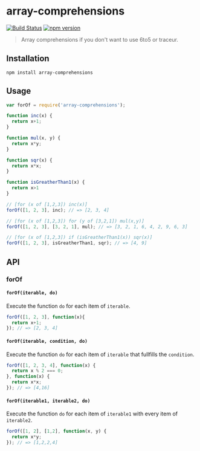 array-comprehensions
====================

[![Build Status](https://travis-ci.org/stoeffel/array-comprehensions.svg)](https://travis-ci.org/stoeffel/array-comprehensions) [![npm version](https://badge.fury.io/js/array-comprehensions.svg)](http://badge.fury.io/js/array-comprehensions)
> Array comprehensions if you don't want to use 6to5 or traceur.

Installation
------------

`npm install array-comprehensions`

Usage
-----

```js
var forOf = require('array-comprehensions');

function inc(x) {
  return x+1;
}

function mul(x, y) {
  return x*y;
}

function sqr(x) {
  return x*x;
}

function isGreatherThan1(x) {
  return x>1
}

// [for (x of [1,2,3]) inc(x)]
forOf([1, 2, 3], inc); // => [2, 3, 4]

// [for (x of [1,2,3]) for (y of [3,2,1]) mul(x,y)]
forOf([1, 2, 3], [3, 2, 1], mul); // => [3, 2, 1, 6, 4, 2, 9, 6, 3]

// [for (x of [1,2,3]) if (isGreatherThan1(x)) sqr(x)]
forOf([1, 2, 3], isGreatherThan1, sqr); // => [4, 9]
```

API
---

### forOf

#### `forOf(iterable, do)`

Execute the function `do` for each item of `iterable`.

```js
forOf([1, 2, 3], function(x){
  return x+1;
}); // => [2, 3, 4]
```

#### `forOf(iterable, condition, do)`

Execute the function `do` for each item of `iterable` that fullfills the `condition`.

```js
forOf([1, 2, 3, 4], function(x) {
  return x % 2 === 0;
}, function(x) {
  return x*x;
}); // => [4,16]
```

#### `forOf(iterable1, iterable2, do)`

Execute the function `do` for each item of `iterable1` with every item of `iterable2`.

```js
forOf([1, 2], [1,2], function(x, y) {
  return x*y;
}); // => [1,2,2,4]
```

